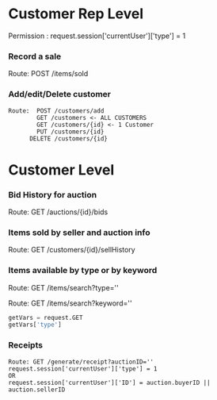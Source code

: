 # Customer Rep Level

Permission : request.session['currentUser']['type'] = 1

### Record a sale
Route: POST /items/sold

### Add/edit/Delete customer
```
Route:  POST /customers/add
        GET /customers <- ALL CUSTOMERS
        GET /customers/{id} <- 1 Customer
        PUT /customers/{id}
      DELETE /customers/{id}
```

# Customer Level

### Bid History for auction
Route: GET /auctions/{id}/bids

### Items sold by seller and auction info
Route: GET /customers/{id}/sellHistory

### Items available by type or by keyword
Route: GET /items/search?type=''

Route: GET /items/search?keyword=''

```python
getVars = request.GET
getVars['type']
```

### Receipts
```
Route: GET /generate/receipt?auctionID=''
request.session['currentUser']['type'] = 1
OR
request.session['currentUser']['ID'] = auction.buyerID || auction.sellerID
```

